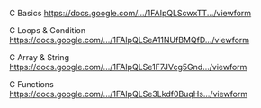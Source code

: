 C Basics
https://docs.google.com/.../1FAIpQLScwxTT.../viewform

C Loops & Condition
https://docs.google.com/.../1FAIpQLSeA11NUfBMQfD.../viewform

C Array & String
https://docs.google.com/.../1FAIpQLSe1F7JVcg5Gnd.../viewform

C Functions
https://docs.google.com/.../1FAIpQLSe3Lkdf0BuqHs.../viewform